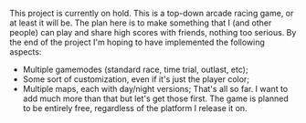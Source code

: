 This project is currently on hold.
This is a top-down arcade racing game, or at least it will be. The plan here is to make something that I (and other people) can play and share high scores with friends, nothing too serious.
By the end of the project I'm hoping to have implemented the following aspects:
- Multiple gamemodes (standard race, time trial, outlast, etc);
- Some sort of customization, even if it's just the player color;
- Multiple maps, each with day/night versions;
That's all so far. I want to add much more than that but let's get those first.
The game is planned to be entirely free, regardless of the platform I release it on.
